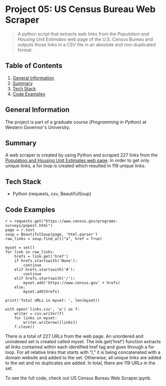 # Project 05: US Census Bureau Web Scraper
> A python script that extracts web links from the _Population and Housing Unit Estimates_ web page of the U.S. Census Bureau and outputs those links in a CSV file in an absolute and non-duplicated format. 

Table of Contents
---
1. [General Information](#general-information)
2. [Summary](#summary)
3. [Tech Stack](#tech-stack)
4. [Code Examples](#data-preprocessingcleaning)

<a name="https://github.com/sangtvo/Seattle-PD-Funding-Eligibility#general-information"/>
<a name="https://github.com/sangtvo/Seattle-PD-Funding-Eligibility#summary"/>
<a name="https://github.com/sangtvo/Seattle-PD-Funding-Eligibility#tech-stack"/>
<a name="https://github.com/sangtvo/Seattle-PD-Funding-Eligibility#data-preprocessingcleaning"/>

General Information
---
The project is part of a graduate course (_Programming in Python_) at Western Governor's University. 

Summary
---
A web scraper is created by using Python and scraped 227 links from the [Population and Housing Unit Estimates web page](https://www.census.gov/programs-surveys/popest.html). In order to get only unique links, a for loop is created which resulted in 119 unique links.

Tech Stack
---
* Python (requests, csv, BeautifulSoup)

Code Examples
---
```
r = requests.get("https://www.census.gov/programs-surveys/popest.html")
page = r.text
soup = BeautifulSoup(page, 'html.parser')
raw_links = soup.find_all("a", href = True)

myset = set()
for link in raw_links:
    hrefs = link.get('href')
    if hrefs.startswith('None'):
        continue
    elif hrefs.startswith('#'):
        continue
    elif hrefs.startswith('/'):
        myset.add('https://www.census.gov' + hrefs)
    else:
        myset.add(hrefs)

print('Total URLs in myset: ', len(myset))

with open('links.csv', 'w') as f:
    writer = csv.writer(f)
    for links in myset:
        writer.writerow([links])
    f.close()
```
There is a total of 227 URLs from the web page. An unordered and unindexed set is created called myset. The link.get(‘href’) function extracts all links contained within each identified href tag and goes through a for loop. For all relative links that starts with “/,” it is being concatenated with a domain website and added to the set. Otherwise, all unique links are added to the set and no duplicates are added. In total, there are 119 URLs in the set.

To see the full code, check out US Census Bureau Web Scraper.ipynb.

